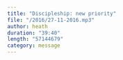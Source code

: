 ```yaml
---
title: "Discipleship: new priority"
file: "/2016/27-11-2016.mp3"
author: heath
duration: "39:40"
length: "57144679"
category: message
---
```

